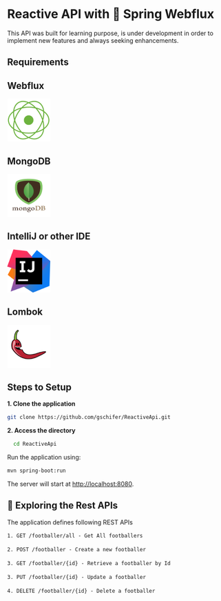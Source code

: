 # Reactive API with :leaves: Spring Webflux

This API was built for learning purpose, is under development in order to implement new features and always seeking enhancements.

## Requirements
<h2>Webflux</h2>
<img height="100px" width="100px" src="https://github.com/gschifer/ReactiveApi/blob/master/src/main/java/com/example/reactiveapi/api/images/webflux.png"></p>


<h2>MongoDB</h2>
<img height="100px" width="100px" src="https://github.com/gschifer/ReactiveApi/blob/master/src/main/java/com/example/reactiveapi/api/images/mongodb.png"></p>

<h2>IntelliJ or other IDE</h2>
<img height="100px" width="100px" src="https://github.com/gschifer/ReactiveApi/blob/master/src/main/java/com/example/reactiveapi/api/images/intellij.png"></p>

<h2>Lombok</h2>
<img height="100px" width="100px" src="https://github.com/gschifer/ReactiveApi/blob/master/src/main/java/com/example/reactiveapi/api/images/lombok.png"></p>

## Steps to Setup

**1. Clone the application**

```bash
git clone https://github.com/gschifer/ReactiveApi.git
```

**2. Access the directory**

```bash
  cd ReactiveApi
```

Run the application using:

```bash
mvn spring-boot:run
```

The server will start at <http://localhost:8080>.

## :twisted_rightwards_arrows:	Exploring the Rest APIs

The application defines following REST APIs

```
1. GET /footballer/all - Get All footballers

2. POST /footballer - Create a new footballer

3. GET /footballer/{id} - Retrieve a footballer by Id

3. PUT /footballer/{id} - Update a footballer

4. DELETE /footballer/{id} - Delete a footballer

```
